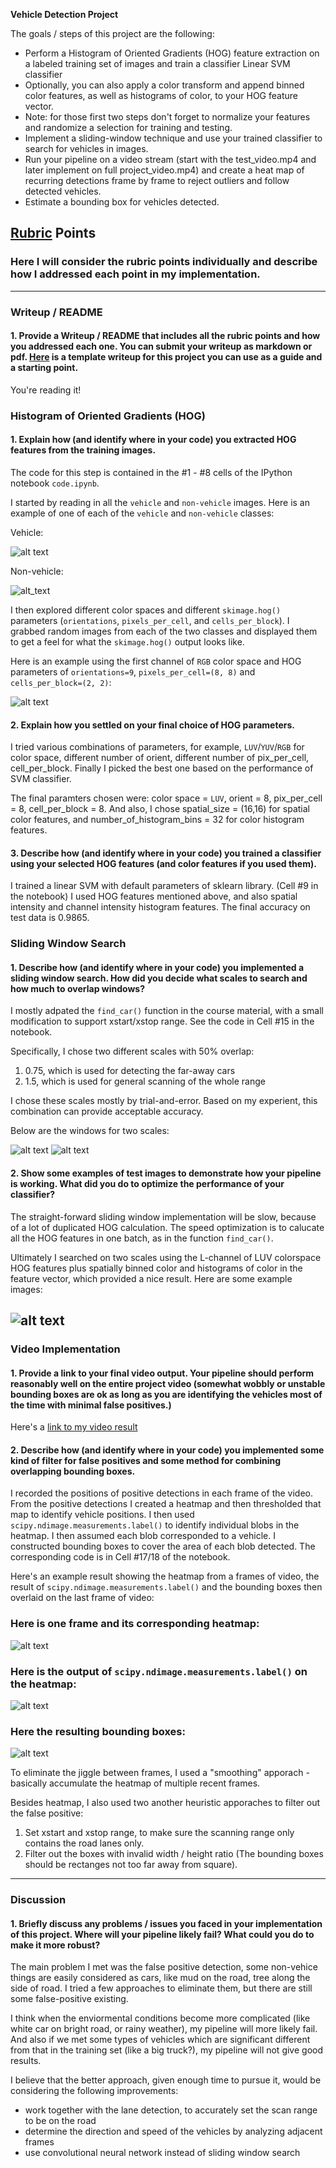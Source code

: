 **Vehicle Detection Project**

The goals / steps of this project are the following:

* Perform a Histogram of Oriented Gradients (HOG) feature extraction on a labeled training set of images and train a classifier Linear SVM classifier
* Optionally, you can also apply a color transform and append binned color features, as well as histograms of color, to your HOG feature vector. 
* Note: for those first two steps don't forget to normalize your features and randomize a selection for training and testing.
* Implement a sliding-window technique and use your trained classifier to search for vehicles in images.
* Run your pipeline on a video stream (start with the test_video.mp4 and later implement on full project_video.mp4) and create a heat map of recurring detections frame by frame to reject outliers and follow detected vehicles.
* Estimate a bounding box for vehicles detected.

[//]: # (Image References)
[car]: ./examples/car.png
[notcar]: ./examples/notcar.png
[hog]: ./examples/hog.png
[sliding]: ./examples/sliding.png
[scale1]: ./examples/scale1.png
[scale2]: ./examples/scale2.png
[find_car_windows]: ./examples/find_car_windows.png
[step1]: ./examples/step1.png
[step2]: ./examples/step2.png
[step3]: ./examples/step3.png
[video1]: ./project_video_output.mp4

## [Rubric](https://review.udacity.com/#!/rubrics/513/view) Points
### Here I will consider the rubric points individually and describe how I addressed each point in my implementation.  

---
### Writeup / README

#### 1. Provide a Writeup / README that includes all the rubric points and how you addressed each one.  You can submit your writeup as markdown or pdf.  [Here](https://github.com/udacity/CarND-Vehicle-Detection/blob/master/writeup_template.md) is a template writeup for this project you can use as a guide and a starting point.  

You're reading it!

### Histogram of Oriented Gradients (HOG)

#### 1. Explain how (and identify where in your code) you extracted HOG features from the training images.

The code for this step is contained in the #1 - #8 cells of the IPython notebook `code.ipynb`.  

I started by reading in all the `vehicle` and `non-vehicle` images.  Here is an example of one of each of the `vehicle` and `non-vehicle` classes:

Vehicle:

![alt text][car]

Non-vehicle:

![alt_text][notcar]

I then explored different color spaces and different `skimage.hog()` parameters (`orientations`, `pixels_per_cell`, and `cells_per_block`).  I grabbed random images from each of the two classes and displayed them to get a feel for what the `skimage.hog()` output looks like.

Here is an example using the first channel of `RGB` color space and HOG parameters of `orientations=9`, `pixels_per_cell=(8, 8)` and `cells_per_block=(2, 2)`:

![alt text][hog]

#### 2. Explain how you settled on your final choice of HOG parameters.

I tried various combinations of parameters, for example, `LUV`/`YUV`/`RGB` for color space, different number of orient, different number of pix_per_cell, cell_per_block. Finally I picked the best one based on the performance of SVM classifier. 

The final paramters chosen were: color space = `LUV`, orient = 8, pix_per_cell = 8, cell_per_block = 8. And also, I chose spatial_size = (16,16) for spatial color features, and number_of_histogram_bins = 32 for color histogram features.

#### 3. Describe how (and identify where in your code) you trained a classifier using your selected HOG features (and color features if you used them).

I trained a linear SVM with default parameters of sklearn library. (Cell #9 in the notebook) I used HOG features mentioned above, and also spatial intensity and channel intensity histogram features. The final accuracy on test data is 0.9865.

### Sliding Window Search

#### 1. Describe how (and identify where in your code) you implemented a sliding window search.  How did you decide what scales to search and how much to overlap windows?

I mostly adpated the `find_car()` function in the course material, with a small modification to support xstart/xstop range. See the code in Cell #15 in the notebook.

Specifically, I chose two different scales with 50% overlap:
1) 0.75, which is used for detecting the far-away cars
3) 1.5, which is used for general scanning of the whole range

I chose these scales mostly by trial-and-error. Based on my experient, this combination can provide acceptable accuracy.

Below are the windows for two scales:

![alt text][scale1]
![alt text][scale2]

#### 2. Show some examples of test images to demonstrate how your pipeline is working.  What did you do to optimize the performance of your classifier?

The straight-forward sliding window implementation will be slow, because of a lot of duplicated HOG calculation. The speed optimization is to calucate all the HOG features in one batch, as in the function `find_car()`.

Ultimately I searched on two scales using the L-channel of LUV colorspace HOG features plus spatially binned color and histograms of color in the feature vector, which provided a nice result. Here are some example images:

![alt text][find_car_windows]
---

### Video Implementation

#### 1. Provide a link to your final video output.  Your pipeline should perform reasonably well on the entire project video (somewhat wobbly or unstable bounding boxes are ok as long as you are identifying the vehicles most of the time with minimal false positives.)
Here's a [link to my video result](./project_video.mp4)


#### 2. Describe how (and identify where in your code) you implemented some kind of filter for false positives and some method for combining overlapping bounding boxes.

I recorded the positions of positive detections in each frame of the video.  From the positive detections I created a heatmap and then thresholded that map to identify vehicle positions.  I then used `scipy.ndimage.measurements.label()` to identify individual blobs in the heatmap.  I then assumed each blob corresponded to a vehicle.  I constructed bounding boxes to cover the area of each blob detected. The corresponding code is in Cell #17/18 of the notebook.

Here's an example result showing the heatmap from a frames of video, the result of `scipy.ndimage.measurements.label()` and the bounding boxes then overlaid on the last frame of video:

### Here is one frame and its corresponding heatmap:

![alt text][step1]

### Here is the output of `scipy.ndimage.measurements.label()` on the heatmap:
![alt text][step2]

### Here the resulting bounding boxes:
![alt text][step3]

To eliminate the jiggle between frames, I used a "smoothing" apporach - basically accumulate the heatmap of multiple recent frames.

Besides heatmap, I also used two another heuristic apporaches to filter out the false positive:
1) Set xstart and xstop range, to make sure the scanning range only contains the road lanes only.
2) Filter out the boxes with invalid width / height ratio (The bounding boxes should be rectanges not too far away from square).

---

### Discussion

#### 1. Briefly discuss any problems / issues you faced in your implementation of this project.  Where will your pipeline likely fail?  What could you do to make it more robust?

The main problem I met was the false positive detection, some non-vehice things are easily considered as cars, like mud on the road, tree along the side of road. I tried a few approaches to eliminate them, but there are still some false-positive existing.

I think when the enviormental conditions become more complicated (like white car on bright road, or rainy weather), my pipeline will more likely fail. And also if we met some types of vehicles which are significant different from that in the training set (like a big truck?), my pipeline will not give good results.

I believe that the better approach, given enough time to pursue it, would be considering the following improvements:
* work together with the lane detection, to accurately set the scan range to be on the road
* determine the direction and speed of the vehicles by analyzing adjacent frames
* use convolutional neural network instead of sliding window search







